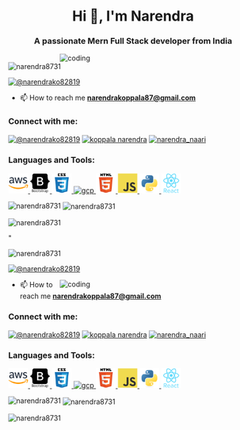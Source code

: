 <h1 align="center">Hi 👋, I'm Narendra</h1>
<h3 align="center">A passionate Mern Full Stack developer from India</h3>
<img align="right" alt="coding" width="400" src="https://cdn.dribbble.com/users/926537/screenshots/4502924/python-2.gif"


<p align="left"> <img src="https://komarev.com/ghpvc/?username=narendra8731&label=Profile%20views&color=0e75b6&style=flat" alt="narendra8731" /> </p>

<p align="left"> <a href="https://twitter.com/@narendrako82819" target="blank"><img src="https://img.shields.io/twitter/follow/@narendrako82819?logo=twitter&style=for-the-badge" alt="@narendrako82819" /></a> </p>

- 📫 How to reach me **narendrakoppala87@gmail.com**

<h3 align="left">Connect with me:</h3>
<p align="left">
<a href="https://twitter.com/@narendrako82819" target="blank"><img align="center" src="https://raw.githubusercontent.com/rahuldkjain/github-profile-readme-generator/master/src/images/icons/Social/twitter.svg" alt="@narendrako82819" height="30" width="40" /></a>
<a href="https://fb.com/koppala narendra" target="blank"><img align="center" src="https://raw.githubusercontent.com/rahuldkjain/github-profile-readme-generator/master/src/images/icons/Social/facebook.svg" alt="koppala narendra" height="30" width="40" /></a>
<a href="https://instagram.com/narendra_naari" target="blank"><img align="center" src="https://raw.githubusercontent.com/rahuldkjain/github-profile-readme-generator/master/src/images/icons/Social/instagram.svg" alt="narendra_naari" height="30" width="40" /></a>
</p>

<h3 align="left">Languages and Tools:</h3>
<p align="left"> <a href="https://aws.amazon.com" target="_blank" rel="noreferrer"> <img src="https://raw.githubusercontent.com/devicons/devicon/master/icons/amazonwebservices/amazonwebservices-original-wordmark.svg" alt="aws" width="40" height="40"/> </a> <a href="https://getbootstrap.com" target="_blank" rel="noreferrer"> <img src="https://raw.githubusercontent.com/devicons/devicon/master/icons/bootstrap/bootstrap-plain-wordmark.svg" alt="bootstrap" width="40" height="40"/> </a> <a href="https://www.w3schools.com/css/" target="_blank" rel="noreferrer"> <img src="https://raw.githubusercontent.com/devicons/devicon/master/icons/css3/css3-original-wordmark.svg" alt="css3" width="40" height="40"/> </a> <a href="https://cloud.google.com" target="_blank" rel="noreferrer"> <img src="https://www.vectorlogo.zone/logos/google_cloud/google_cloud-icon.svg" alt="gcp" width="40" height="40"/> </a> <a href="https://www.w3.org/html/" target="_blank" rel="noreferrer"> <img src="https://raw.githubusercontent.com/devicons/devicon/master/icons/html5/html5-original-wordmark.svg" alt="html5" width="40" height="40"/> </a> <a href="https://developer.mozilla.org/en-US/docs/Web/JavaScript" target="_blank" rel="noreferrer"> <img src="https://raw.githubusercontent.com/devicons/devicon/master/icons/javascript/javascript-original.svg" alt="javascript" width="40" height="40"/> </a> <a href="https://www.python.org" target="_blank" rel="noreferrer"> <img src="https://raw.githubusercontent.com/devicons/devicon/master/icons/python/python-original.svg" alt="python" width="40" height="40"/> </a> <a href="https://reactjs.org/" target="_blank" rel="noreferrer"> <img src="https://raw.githubusercontent.com/devicons/devicon/master/icons/react/react-original-wordmark.svg" alt="react" width="40" height="40"/> </a> </p>

<p><img align="left" src="https://github-readme-stats.vercel.app/api/top-langs?username=narendra8731&show_icons=true&locale=en&layout=compact" alt="narendra8731" /></p>

<p>&nbsp;<img align="center" src="https://github-readme-stats.vercel.app/api?username=narendra8731&show_icons=true&locale=en" alt="narendra8731" /></p>

<p><img align="center" src="https://github-readme-streak-stats.herokuapp.com/?user=narendra8731&" alt="narendra8731" /></p>
"


<p align="left"> <img src="https://komarev.com/ghpvc/?username=narendra8731&label=Profile%20views&color=0e75b6&style=flat" alt="narendra8731" /> </p>

<p align="left"> <a href="https://twitter.com/@narendrako82819" target="blank"><img src="https://img.shields.io/twitter/follow/@narendrako82819?logo=twitter&style=for-the-badge" alt="@narendrako82819" /></a> </p>
<img align="right" alt="coding" width="400" src="<img align="right" alt="coding" width="400" src="https://i.makeagif.com/media/11-26-2015/DS6PR7.gif">

- 📫 How to reach me **narendrakoppala87@gmail.com**

<h3 align="left">Connect with me:</h3>
<p align="left">
<a href="https://twitter.com/@narendrako82819" target="blank"><img align="center" src="https://raw.githubusercontent.com/rahuldkjain/github-profile-readme-generator/master/src/images/icons/Social/twitter.svg" alt="@narendrako82819" height="30" width="40" /></a>
<a href="https://fb.com/koppala narendra" target="blank"><img align="center" src="https://raw.githubusercontent.com/rahuldkjain/github-profile-readme-generator/master/src/images/icons/Social/facebook.svg" alt="koppala narendra" height="30" width="40" /></a>
<a href="https://instagram.com/narendra_naari" target="blank"><img align="center" src="https://raw.githubusercontent.com/rahuldkjain/github-profile-readme-generator/master/src/images/icons/Social/instagram.svg" alt="narendra_naari" height="30" width="40" /></a>
</p>

<h3 align="left">Languages and Tools:</h3>
<p align="left"> <a href="https://aws.amazon.com" target="_blank" rel="noreferrer"> <img src="https://raw.githubusercontent.com/devicons/devicon/master/icons/amazonwebservices/amazonwebservices-original-wordmark.svg" alt="aws" width="40" height="40"/> </a> <a href="https://getbootstrap.com" target="_blank" rel="noreferrer"> <img src="https://raw.githubusercontent.com/devicons/devicon/master/icons/bootstrap/bootstrap-plain-wordmark.svg" alt="bootstrap" width="40" height="40"/> </a> <a href="https://www.w3schools.com/css/" target="_blank" rel="noreferrer"> <img src="https://raw.githubusercontent.com/devicons/devicon/master/icons/css3/css3-original-wordmark.svg" alt="css3" width="40" height="40"/> </a> <a href="https://cloud.google.com" target="_blank" rel="noreferrer"> <img src="https://www.vectorlogo.zone/logos/google_cloud/google_cloud-icon.svg" alt="gcp" width="40" height="40"/> </a> <a href="https://www.w3.org/html/" target="_blank" rel="noreferrer"> <img src="https://raw.githubusercontent.com/devicons/devicon/master/icons/html5/html5-original-wordmark.svg" alt="html5" width="40" height="40"/> </a> <a href="https://developer.mozilla.org/en-US/docs/Web/JavaScript" target="_blank" rel="noreferrer"> <img src="https://raw.githubusercontent.com/devicons/devicon/master/icons/javascript/javascript-original.svg" alt="javascript" width="40" height="40"/> </a> <a href="https://www.python.org" target="_blank" rel="noreferrer"> <img src="https://raw.githubusercontent.com/devicons/devicon/master/icons/python/python-original.svg" alt="python" width="40" height="40"/> </a> <a href="https://reactjs.org/" target="_blank" rel="noreferrer"> <img src="https://raw.githubusercontent.com/devicons/devicon/master/icons/react/react-original-wordmark.svg" alt="react" width="40" height="40"/> </a> </p>

<p><img align="left" src="https://github-readme-stats.vercel.app/api/top-langs?username=narendra8731&show_icons=true&locale=en&layout=compact" alt="narendra8731" /></p>

<p>&nbsp;<img align="center" src="https://github-readme-stats.vercel.app/api?username=narendra8731&show_icons=true&locale=en" alt="narendra8731" /></p>

<p><img align="center" src="https://github-readme-streak-stats.herokuapp.com/?user=narendra8731&" alt="narendra8731" /></p>
